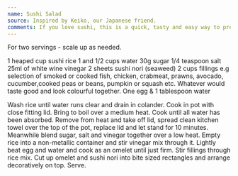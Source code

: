 ```yaml
---
name: Sushi Salad
source: Inspired by Keiko, our Japanese friend.
comments: If you love sushi, this is a quick, tasty and easy way to prepare it.
---
```


For two servings - scale up as needed.

1 heaped cup sushi rice
1 and 1/2 cups water
30g sugar
1/4 teaspoon salt
25ml of white wine vinegar
2 sheets sushi nori (seaweed)
2 cups fillings e.g selection of smoked or cooked fish, chicken, crabmeat, prawns, avocado, cucumber,cooked peas or beans, pumpkin or squash etc.  Whatever would taste good  and look colourful together.
One egg & 1 tablespoon water

Wash rice until water runs clear and drain in colander. Cook in pot with close fitting lid. Bring to boil over a medium heat.  Cook until all water has been absorbed.
Remove from heat and take off lid, spread clean kitchen towel over the top of the pot, replace lid and let stand for 10 minutes.
Meanwhile blend sugar, salt and vinegar together over a low heat.  Empty rice into a non-metallic container and stir vinegar mix through it.
Lightly beat egg and water and cook as an omelet until just firm.
Stir fillings through rice mix. Cut up omelet and sushi nori into bite sized rectangles and arrange decoratively on top.
Serve.

